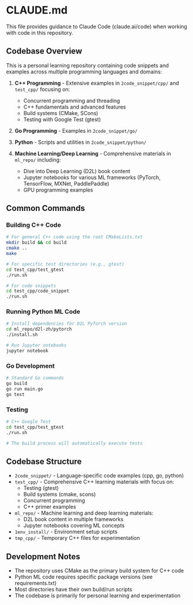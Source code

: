 # CLAUDE.md

This file provides guidance to Claude Code (claude.ai/code) when working with code in this repository.

## Codebase Overview

This is a personal learning repository containing code snippets and examples across multiple programming languages and domains:

1. **C++ Programming** - Extensive examples in `2code_snippet/cpp/` and `test_cpp/` focusing on:
   - Concurrent programming and threading
   - C++ fundamentals and advanced features
   - Build systems (CMake, SCons)
   - Testing with Google Test (gtest)

2. **Go Programming** - Examples in `2code_snippet/go/`

3. **Python** - Scripts and utilities in `2code_snippet/python/`

4. **Machine Learning/Deep Learning** - Comprehensive materials in `ml_repo/` including:
   - Dive into Deep Learning (D2L) book content
   - Jupyter notebooks for various ML frameworks (PyTorch, TensorFlow, MXNet, PaddlePaddle)
   - GPU programming examples

## Common Commands

### Building C++ Code
```bash
# For general C++ code using the root CMakeLists.txt
mkdir build && cd build
cmake ..
make

# For specific test directories (e.g., gtest)
cd test_cpp/test_gtest
./run.sh

# For code snippets
cd test_cpp/code_snippet
./run.sh
```

### Running Python ML Code
```bash
# Install dependencies for D2L PyTorch version
cd ml_repo/d2l-zh/pytorch
./install.sh

# Run Jupyter notebooks
jupyter notebook
```

### Go Development
```bash
# Standard Go commands
go build
go run main.go
go test
```

### Testing
```bash
# C++ Google Test
cd test_cpp/test_gtest
./run.sh

# The build process will automatically execute tests
```

## Codebase Structure

- `2code_snippet/` - Language-specific code examples (cpp, go, python)
- `test_cpp/` - Comprehensive C++ learning materials with focus on:
  - Testing (gtest)
  - Build systems (cmake, scons)
  - Concurrent programming
  - C++ primer examples
- `ml_repo/` - Machine learning and deep learning materials:
  - D2L book content in multiple frameworks
  - Jupyter notebooks covering ML concepts
- `1env_install/` - Environment setup scripts
- `tmp_cpp/` - Temporary C++ files for experimentation

## Development Notes

- The repository uses CMake as the primary build system for C++ code
- Python ML code requires specific package versions (see requirements.txt)
- Most directories have their own build/run scripts
- The codebase is primarily for personal learning and experimentation